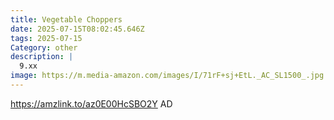 ```yaml
---
title: Vegetable Choppers
date: 2025-07-15T08:02:45.646Z
tags: 2025-07-15
Category: other
description: |
  9.xx
image: https://m.media-amazon.com/images/I/71rF+sj+EtL._AC_SL1500_.jpg
---
```

https://amzlink.to/az0E00HcSBO2Y
AD